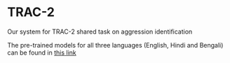 # TRAC-2
Our system for TRAC-2 shared task on aggression identification 

The pre-trained models for all three languages (English, Hindi and Bengali) can be found in [this link](https://drive.google.com/file/d/1tcVhT1525pltaiTOZStwuCvNPb3X8194/view?usp=sharing)
